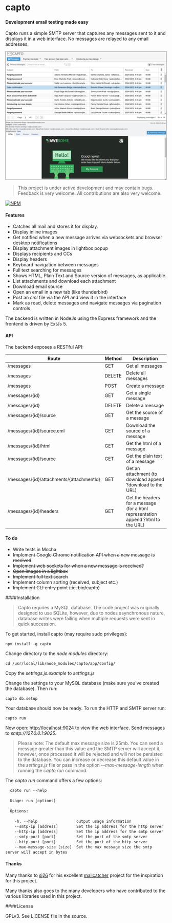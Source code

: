 # capto

#### Development email testing made easy

Capto runs a simple SMTP server that captures any messages sent to it and displays it in a web interface.  No messages are relayed to any email addresses.

![Screenshot](https://raw.githubusercontent.com/Flukey/capto/master/docs/screenshots/screenshot.png)

> This project is under active development and may contain bugs. Feedback is very welcome. All contributions are also very welcome.

[![NPM](https://nodei.co/npm/capto.png)](https://nodei.co/npm/capto/)

#### Features

 - Catches all mail and stores it for display.
 - Display inline images
 - Get notified when a new message arrives via websockets and browser desktop notifications
 - Display attachment images in lightbox popup
 - Displays recipients and CCs
 - Display headers
 - Keyboard navigation between messages
 - Full text searching for messages
 - Shows HTML, Plain Text and Source version of messages, as applicable.
 - List attachments and download each attachment
 - Download email source
 - Open an email in a new tab (like thunderbird)
 - Post an *eml* file via the API and view it in the interface
 - Mark as read, delete messages and navigate messages via pagination controls

The backend is written in NodeJs using the Express framework and the frontend is driven by ExtJs 5.

#### API

The backend exposes a RESTful API:

Route  | Method  | Description
------------- | ------------- | -----------
/messages  | GET | Get all messages
/messages     | DELETE | Delete all messages
/messages     | POST | Create a message
/messages/{id}|GET | Get a single message
/messages/{id} | DELETE | Delete a message
/messages/{id}/source |GET | Get the source of a message
/messages/{id}/source.eml | GET | Download the source of a message
/messages/{id}/html |GET | Get the html of a message
/messages/{id}/source |GET | Get the plain text of a message
/messages/{id}/attachments/{attachmentId} |GET | Get an attachment (to download append ?download to the URL)
/messages/{id}/headers |GET | Get the headers for a message (for a html representation append ?html to the URL)


#### To do


 - Write tests in Mocha
 - ~~Implement Google Chrome notification API when a new message is received~~
 - ~~Implement web sockets for when a new message is received?~~
 - ~~Open images in a lightbox~~
 - ~~Implement full text search~~
 - Implement column sorting (received, subject etc.)
 - ~~Implement CLI entry point (.ie. bin/capto)~~

####Installation

> Capto requires a MySQL database. The code project was originally designed to use SQLite, however, due to nodes asynchronous nature,  database writes were failing when multiple requests were sent in quick succession. 

To get started, install capto (may require sudo privileges):

    npm install -g capto

Change directory to the *node modules* directory:

    cd /usr/local/lib/node_modules/capto/app/config/

Copy the *settings.js.example* to *settings.js*

Change the settings to your MySQL database (make sure you've created the database). Then run:

    capto db:setup

Your database should now be ready. To run the HTTP and SMTP server run:

    capto run

Now open: http://localhost:9024 to view the web interface. Send messages to *smtp://127.0.0.1:9025*.

> Please note: The default max message size is 25mb. You can send a message greater than this value and the SMTP server will accept it, however, once processed it will be rejected and will not be persisted to the database. You can increase or decrease this default value in the *settings.js* file or pass in the option *--max-message-length* when running the *capto run* command.

The *capto run* command offers a few options:

      capto run --help
    
      Usage: run [options]
    
      Options:
    
        -h, --help                 output usage information
        --smtp-ip [address]        Set the ip address for the http server
        --http-ip [address]        Set the ip address for the smtp server
        --smtp-port [port]         Set the port of the smtp server
        --http-port [port]         Set the port of the http server
        --max-message-size [size]  Set the max message size the smtp server will accept in bytes

#### Thanks

Many thanks to [sj26](https://github.c/sj26) for his excellent [mailcatcher](https://github.com/sj26/mailcatcher) project for the inspiration for this project.

Many thanks also goes to the many developers who have contributed to the various libraries used in this project.

####License

GPLv3. See LICENSE file in the source.




